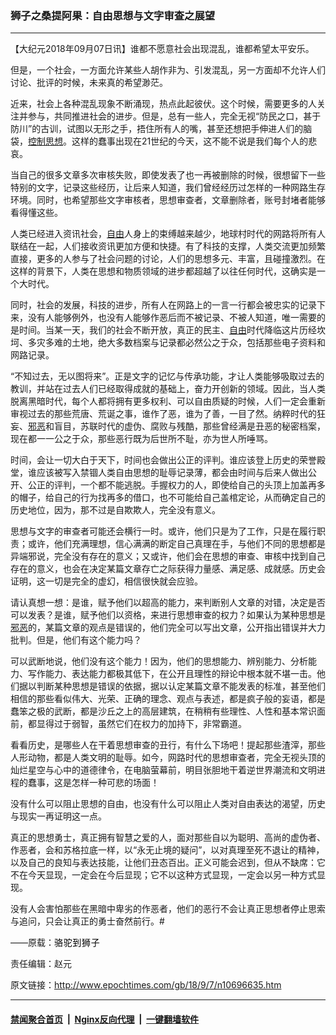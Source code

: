 ### 狮子之桑提阿果：自由思想与文字审查之展望
------------------------

<p>【大纪元2018年09月07日讯】谁都不愿意社会出现混乱，谁都希望太平安乐。</p>
<p>但是，一个社会，一方面允许某些人胡作非为、引发混乱，另一方面却不允许人们讨论、批评的时候，未来真的希望渺茫。</p>
<p>近来，社会上各种混乱现象不断涌现，热点此起彼伏。这个时候，需要更多的人关注并参与，共同推进社会的进步。但是，总有一些人，完全无视“防民之口，甚于防川”的古训，试图以无形之手，捂住所有人的嘴，甚至还想把手伸进人们的脑袋，<a href="http://www.epochtimes.com/gb/tag/%E6%8E%A7%E5%88%B6%E6%80%9D%E6%83%B3.html">控制思想</a>。这样的蠢事出现在21世纪的今天，这不能不说是我们每个人的悲哀。</p>
<p>当自己的很多文章多次审核失败，即使发表了也一再被删除的时候，很想留下一些特别的文字，记录这些经历，让后来人知道，我们曾经经历过怎样的一种网路生存环境。同时，也希望那些文字审核者，思想审查者，文章删除者，账号封堵者能够看得懂这些。</p>
<p>人类已经进入资讯社会，<a href="http://www.epochtimes.com/gb/tag/%E8%87%AA%E7%94%B1.html">自由</a>人身上的束缚越来越少，地球村时代的网路将所有人联结在一起，人们接收资讯更加方便和快捷。有了科技的支撑，人类交流更加频繁直接，更多的人参与了社会问题的讨论，人们的思想多元、丰富，且碰撞激烈。在这样的背景下，人类在思想和物质领域的进步都超越了以往任何时代，这确实是一个大时代。</p>
<p>同时，社会的发展，科技的进步，所有人在网路上的一言一行都会被忠实的记录下来，没有人能够例外，也没有人能够作恶后而不被记录、不被人知道，唯一需要的是时间。当某一天，我们的社会不断开放，真正的民主、<a href="http://www.epochtimes.com/gb/tag/%E8%87%AA%E7%94%B1.html">自由</a>时代降临这片历经坎坷、多灾多难的土地，绝大多数档案与记录都必然公之于众，包括那些电子资料和网路记录。</p>
<p>“不知过去，无以图将来”。正是文字的记忆与传承功能，才让人类能够吸取过去的教训，并站在过去人们已经取得成就的基础上，奋力开创新的领域。因此，当人类脱离黑暗时代，每个人都将拥有更多权利、可以自由质疑的时候，人们一定会重新审视过去的那些荒唐、荒诞之事，谁作了恶，谁为了善，一目了然。纳粹时代的狂妄、<a href="http://www.epochtimes.com/gb/tag/%E9%82%AA%E6%81%B6.html">邪恶</a>和盲目，苏联时代的虚伪、腐败与残酷，那些曾经满是丑恶的秘密档案，现在都一一公之于众，那些恶行既为后世所不耻，亦为世人所唾骂。</p>
<p>时间，会让一切大白于天下，时间也会做出公正的评判。谁应该登上历史的荣誉殿堂，谁应该被写入禁锢人类自由思想的耻辱记录薄，都会由时间与后来人做出公开、公正的评判，一个都不能逃脱。手握权力的人，即使给自己的头顶上加盖再多的帽子，给自己的行为找再多的借口，也不可能给自己盖棺定论，从而确定自己的历史地位，因为，那不过是自欺欺人，完全没有意义。</p>
<p>思想与文字的审查者可能还会横行一时。或许，他们只是为了工作，只是在履行职责；或许，他们充满理想，信心满满的断定自己真理在手，与他们不同的思想都是异端邪说，完全没有存在的意义；又或许，他们会在思想的审查、审核中找到自己存在的意义，也会在决定某篇文章存亡之际获得力量感、满足感、成就感。历史会证明，这一切是完全的虚幻，相信很快就会应验。</p>
<p>请认真想一想：是谁，赋予他们以超高的能力，来判断别人文章的对错，决定是否可以发表？是谁，赋予他们以资格，来进行思想审查的权力？如果认为某种思想是<a href="http://www.epochtimes.com/gb/tag/%E9%82%AA%E6%81%B6.html">邪恶</a>的，某篇文章的观点是错误的，他们完全可以写出文章，公开指出错误并大力批判。但是，他们有这个能力吗？</p>
<p>可以武断地说，他们没有这个能力！因为，他们的思想能力、辨别能力、分析能力、写作能力、表达能力都极其低下，在公开且理性的辩论中根本就不堪一击。他们据以判断某种思想是错误的依据，据以认定某篇文章不能发表的标准，甚至他们相信的那些看似伟大、光荣、正确的理念、观点与表述，都是疯子般的妄语，都是蠢笨之极的武断，都是沙丘之上的高层建筑，在稍稍有些理性、人性和基本常识面前，都显得过于弱智，虽然它们在权力的加持下，非常霸道。</p>
<p>看看历史，是哪些人在干着思想审查的丑行，有什么下场吧！提起那些渣滓，那些人形动物，都是人类文明的耻辱。如今，网路时代的思想审查者，完全无视头顶的灿烂星空与心中的道德律令，在电脑萤幕前，明目张胆地干着逆世界潮流和文明进程的蠢事，这是怎样一种可悲的场面！</p>
<p>没有什么可以阻止思想的自由，也没有什么可以阻止人类对自由表达的渴望，历史与现实一再证明这一点。</p>
<p>真正的思想勇士，真正拥有智慧之爱的人，面对那些自以为聪明、高尚的虚伪者、作恶者，会和苏格拉底一样，以“永无止境的疑问”，以对真理至死不退让的精神，以及自己的良知与表达技能，让他们丑态百出。正义可能会迟到，但从不缺席：它不在今天显现，一定会在今后显现；它不以这种方式显现，一定会以另一种方式显现。</p>
<p>没有人会害怕那些在黑暗中卑劣的作恶者，他们的恶行不会让真正思想者停止思索与追问，只会让真正的勇士奋然前行。#</p>
<p class="gmail-profilemeta" style="margin: 0cm; margin-bottom: .0001pt;">——原载：<span style="color: black; letter-spacing: .5pt;">骆驼到狮子</span></p>
<p>责任编辑：赵元</p>

原文链接：http://www.epochtimes.com/gb/18/9/7/n10696635.htm


------------------------
#### [禁闻聚合首页](https://github.com/gfw-breaker/banned-news/blob/master/README.md) &nbsp;|&nbsp; [Nginx反向代理](https://github.com/gfw-breaker/open-proxy/blob/master/README.md) &nbsp;|&nbsp; [一键翻墙软件](https://github.com/gfw-breaker/nogfw/blob/master/README.md)